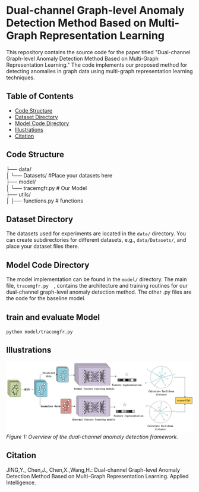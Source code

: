# Dual-channel Graph-level Anomaly Detection Method Based on Multi-Graph Representation Learning

This repository contains the source code for the paper titled "Dual-channel Graph-level Anomaly Detection Method Based on Multi-Graph Representation Learning." The code implements our proposed method for detecting anomalies in graph data using multi-graph representation learning techniques.

## Table of Contents
- [Code Structure](#code-structure)
- [Dataset Directory](#dataset-directory)
- [Model Code Directory](#model-code-directory)
- [Illustrations](#illustrations)
- [Citation](#citation)

## Code Structure

├── data/        
│ └── Datasets/          #Place your datasets here         
├── model/       
│ └── tracemgfr.py    # Our Model         
├── utils/     
│ ├── functions.py       # functions     


## Dataset Directory

The datasets used for experiments are located in the `data/` directory. You can create subdirectories for different datasets, e.g., `data/Datasets/`, and place your dataset files there.

## Model Code Directory

The model implementation can be found in the `model/` directory. The main file, `tracemgfr.py  `, contains the architecture and training routines for our dual-channel graph-level anomaly detection method. The other .py files are the code for the baseline model.

##  train and evaluate Model
 
 `python model/tracemgfr.py`
 
## Illustrations

![Anomaly Detection Framework](dacd.png)  
*Figure 1: Overview of the dual-channel anomaly detection framework.*

## Citation

JING,Y., Chen,J., Chen,X.,Wang,H.: Dual-channel Graph-level Anomaly Detection Method Based on Multi-Graph Representation Learning. Applied Intelligence.
